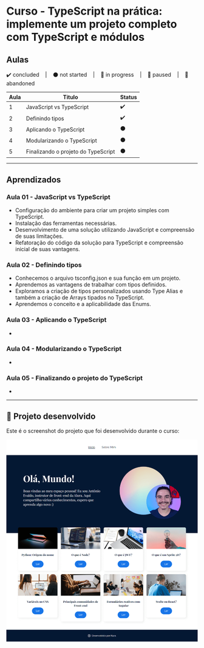 # Curso - TypeScript na prática: implemente um projeto completo com TypeScript e módulos

## Aulas
<p>
  ✔️ concluded &nbsp;&nbsp;&nbsp;|&nbsp;&nbsp;&nbsp;
  ⚫ not started &nbsp;&nbsp;&nbsp;|&nbsp;&nbsp;&nbsp;
  🔵 in progress &nbsp;&nbsp;&nbsp;|&nbsp;&nbsp;&nbsp;
  🔶 paused &nbsp;&nbsp;&nbsp;|&nbsp;&nbsp;&nbsp;
  🔴 abandoned 
</p>

| Aula | Titulo | Status |
| --- | --- | --- |
| 1 | JavaScript vs TypeScript | ✔️ |
| 2 | Definindo tipos | ✔️ |
| 3 | Aplicando o TypeScript | ⚫ |
| 4 | Modularizando o TypeScript | ⚫ |
| 5 | Finalizando o projeto do TypeScript | ⚫ |

---

## Aprendizados

### Aula 01 - JavaScript vs TypeScript
<ul>
  <li>Configuração do ambiente para criar um projeto simples com TypeScript.</li>
  <li>Instalação das ferramentas necessárias.</li>
  <li>Desenvolvimento de uma solução utilizando JavaScript e compreensão de suas limitações.</li>
  <li>Refatoração do código da solução para TypeScript e compreensão inicial de suas vantagens.</li>
</ul>

### Aula 02 - Definindo tipos
<ul>
  <li>Conhecemos o arquivo tsconfig.json e sua função em um projeto.</li>
  <li>Aprendemos as vantagens de trabalhar com tipos definidos.</li>
  <li>Exploramos a criação de tipos personalizados usando Type Alias e também a criação de Arrays tipados no TypeScript.</li>
  <li>Aprendemos o conceito e a aplicabilidade das Enums.</li>
</ul>

### Aula 03 - Aplicando o TypeScript
<ul>
  <li></li>
</ul>

### Aula 04 - Modularizando o TypeScript
<ul>
  <li></li>
</ul>

### Aula 05 - Finalizando o projeto do TypeScript
<ul>
  <li></li>
</ul>

---

## 🎯 Projeto desenvolvido
Este é o screenshot do projeto que foi desenvolvido durante o curso:

<p align="center">
  <img alt="Miniatura da imagem do projeto"src="../../.github/preview-olaMundo.png">
</p>